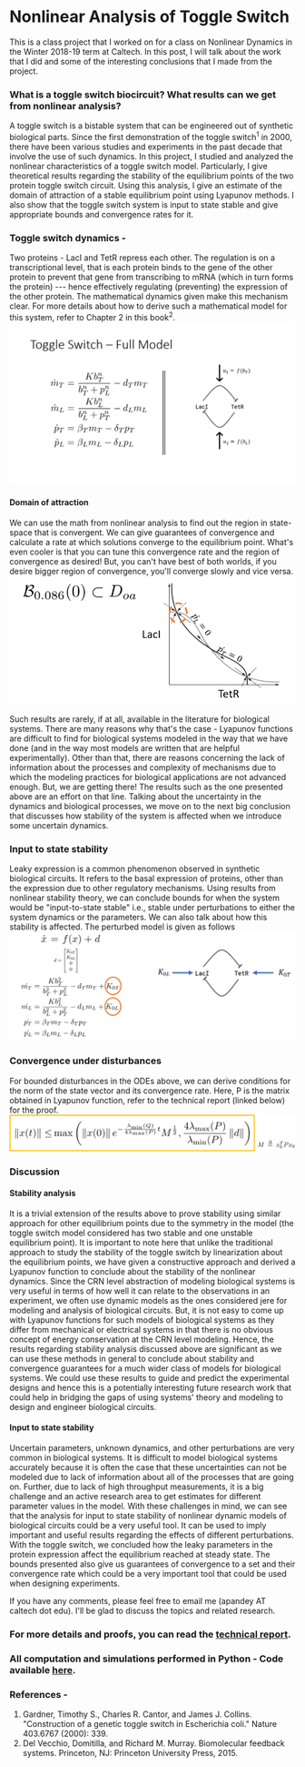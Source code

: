 # Nonlinear Analysis of Toggle Switch
This is a class project that I worked on for a class on Nonlinear Dynamics in the Winter 2018-19 term at Caltech. In this post, I will talk about the work that I did and some of the interesting conclusions that I made from the project. 

### What is a toggle switch biocircuit? What results can we get from nonlinear analysis? 
A toggle switch is a bistable system that can be engineered out of synthetic biological parts. 
Since the first demonstration of the toggle switch<sup>1</sup> in 2000, there have been various studies and experiments in the past decade that involve the use of such dynamics.
In this project, I studied and analyzed the nonlinear characteristics of a toggle switch model. 
Particularly, I give theoretical results regarding the stability of the equilibrium points of the two protein toggle switch circuit. 
Using this analysis, I give an estimate of the domain of attraction of a stable equilibrium point using Lyapunov methods. 
I also show that the toggle switch system is input to state stable and give appropriate bounds and convergence rates for it. 

### Toggle switch dynamics -
Two proteins - LacI and TetR repress each other. The regulation is on a transcriptional level, that is each protein binds to the gene of the other protein to prevent that gene from transcribing to mRNA (which in turn forms the protein) --- hence effectively regulating (preventing) the expression of the other protein. The mathematical dynamics given make this mechanism clear. For more details about how to derive such a mathematical model for this system, refer to Chapter 2 in this book<sup>2</sup>. 
![toggle-switch](model_pic.PNG)

#### Domain of attraction
We can use the math from nonlinear analysis to find out the region in state-space that is convergent. We can give guarantees of convergence and calculate a rate at which solutions converge to the equilibrium point. What's even cooler is that you can tune this convergence rate and the region of convergence as desired! But, you can't have best of both worlds, if you desire bigger region of convergence, you'll converge slowly and vice versa.
![math1](nullcline_math.PNG)

Such results are rarely, if at all, available in the literature for biological systems. There are many reasons why that's the case - Lyapunov functions are difficult to find for biological systems modeled in the way that we have done (and in the way most models are written that are helpful experimentally). Other than that, there are reasons concerning the lack of information about the processes and complexity of mechanisms due to which the modeling practices for biological applications are not advanced enough. But, we are getting there! The results such as the one presented above are an effort on that line. Talking about the uncertainty in the dynamics and biological processes, we move on to the next big conclusion that discusses how stability of the system is affected when we introduce some uncertain dynamics. 

### Input to state stability
Leaky expression is a common phenomenon observed in synthetic biological circuits. It refers to the basal expression of proteins, other than the expression due to other regulatory mechanisms. Using results from nonlinear stability theory, we can conclude bounds for when the system would be "input-to-state stable" i.e., stable under perturbations to either the system dynamics or the parameters. We can also talk about how this stability is affected. The perturbed model is given as follows
![iss_model](leaky_expression.PNG)

### Convergence under disturbances
For bounded disturbances in the ODEs above, we can derive conditions for the norm of the state vector and its convergence rate. Here, P is the matrix obtained in Lyapunov function, refer to the technical report (linked below) for the proof.
![convergence](iss_math.png)

### Discussion 
#### Stability analysis

It is a trivial extension of the results above to prove stability using similar approach for other equilibrium points due to the symmetry in the model (the toggle switch model considered has two stable and one unstable equilibrium point). It is important to note here that unlike the traditional approach to study the stability of the toggle switch by linearization about the equilibrium points, we have given a constructive approach and derived a Lyapunov function to conclude about the stability of the nonlinear dynamics. Since the CRN level abstraction of modeling biological systems is very useful in terms of how well it can relate to the observations in an experiment, we often use dynamic models as the ones considered jere for modeling and analysis of biological circuits. But, it is not easy to come up with Lyapunov functions for such models of biological systems as they differ from mechanical or electrical systems in that there is no obvious concept of energy conservation at the CRN level modeling. Hence, the results regarding stability analysis discussed above are significant as we can use these methods in general to conclude about stability and convergence guarantees for a much wider class of models for biological systems. We could use these results to guide and predict the experimental designs and hence this is a potentially interesting future research work that could help in bridging the gaps of using systems' theory and modeling to design and engineer biological circuits.


#### Input to state stability

Uncertain parameters, unknown dynamics, and other perturbations are very common in biological systems. It is difficult to model biological systems accurately because it is often the case that these uncertainties can not be modeled due to lack of information about all of the processes that are going on. Further, due to lack of high throughput measurements, it is a big challenge and an active research area to get estimates for different parameter values in the model. With these challenges in mind, we can see that the analysis for input to state stability of nonlinear dynamic models of biological circuits could be a very useful tool. It can be used to imply important and useful results regarding the effects of different perturbations. With the toggle switch, we concluded how the leaky parameters in the protein expression affect the equilibrium reached at steady state. The bounds presented also give us guarantees of convergence to a set and their convergence rate which could be a very important tool that could be used when designing experiments.


If you have any comments, please feel free to email me (apandey AT caltech dot edu). I'll be glad to discuss the topics and related research. 



### For more details and proofs, you can read the [technical report](https://github.com/ayush9pandey/toggle_switch/blob/master/final%20report.pdf).

### All computation and simulations performed in Python - Code available [here](https://github.com/ayush9pandey/toggle_switch).


### References -
1. Gardner, Timothy S., Charles R. Cantor, and James J. Collins. "Construction of a genetic toggle switch in Escherichia coli." Nature 403.6767 (2000): 339.
2. Del Vecchio, Domitilla, and Richard M. Murray. Biomolecular feedback systems. Princeton, NJ: Princeton University Press, 2015.



